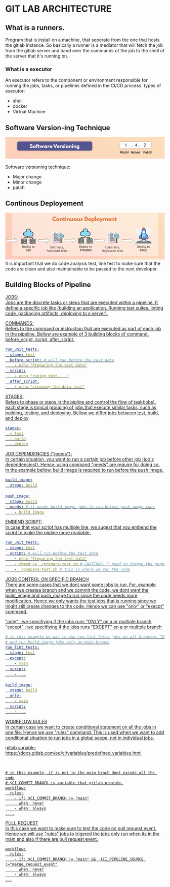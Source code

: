 # GIT LAB ARCHITECTURE

## What is a runners.
Program that is install on a machine, that seperate from the one that hosts the gitlab instance. So basically a runner is a mediator that will fetch the job from the gitlab server and hand over the commands of the job to the shell of the server that it's running on.


### What is a executor
An executor refers to the component or environment responsible for running the jobs, tasks, or pipelines defined in the CI/CD process.
types of executor:
<ul>
  <li>shell</li>
  <li>docker</li>
  <li>Virtual Machine</li>
</ul>

## Software Version-ing Technique

![CICD_in_highlevel](https://github.com/farellfebriano/GITLAB_CICD/blob/main/Core_Concept/Image/software_versioning.png?raw=true)

Software versioning technique:

<ul>
  <li>Major change</li>
  <li>Minor change</li>
  <li>patch</li>
</ul>

## Continous Deployement

![CICD_in_highlevel](https://github.com/farellfebriano/GITLAB_CICD/blob/main/Core_Concept/Image/continous_dployement.png?raw=true)
<br/>
It is important that we do code analysis test, line test to make sure that the code are clean and also maintainable to be passed to the next developer.

## Building Blocks of Pipeline

<span style="text-decoration: underline;"><u>JOBS:<u/></span>
<br/>
Jobs are the discrete tasks or steps that are executed within a pipeline. It define a specific job like (building an application, Running test suites, linting code, packaging artifacts, deploying to a server).

<u>COMMANDS:<u/>
<br/>
Refers to the command or instruction that are executed as part of each job in the pipeline. Bellow are example of 3 building blocks of command. before_script, script, after_script.

```yaml
run_unit_tests:
  stage: test
  before_script: # will run before the test data
    - echo "Preparing the test data"
  script:
    - echo "runing test...."
  after_script:
    - echo "cleaning the data test"
```

<u>STAGES:<u/>
<br/>
Refers to phase or steps in the pipline and control the flow of task(jobs). each stage is logical grouping of jobs that execute similar tasks, such as building, testing, and deploying. Bellow we differ jobs between test, build, and deploy

```yaml
stages:
  - test
  - build
  - deploy
```

<u>JOB DEPENDENCIES ("needs"):<u/>
<br/>
In certain situation, you want to run a certain job before other job (job's dependenciest). Hence, using command "needs" are require for doing so. In the example bellow, build image is required to run before the push image.

```yaml
build_image:
  stage: build

push_image:
  stage: build
  needs: # it needs build_image jobs to run before push image runs
    - build_image
```

EMBEND SCRIPT:
<br/>
In case that your script has multiple line, we sugest that you embend the script to make the pipline more readable.

```yaml
run_unit_tests:
  stage: test
  script: # will run before the test data
    - echo "Preparing the test data"
    - chmod +x ./prepare-test.sh # CAUTIONS!!! need to change the permission of the script first
    - ./prepare-test.sh # this is where we run the code
```

JOBS CONTROL ON SPECIFIC BRANCH
<br/>
There are some cases that we dont want some jobs to run. For, example when we createa branch and we commit the code, we dont want the build_image and push_image to run since the code needs more modification. Hence we only wants the test jobs that is running since we might still create changes to the code. Hence we can use "only" or "execpt" command.
<br/>

"only" : we specifiying if the jobs runs "ONLY" on a or multiple branch<br/>
"except" : we specifiying if the jobs runs "EXCEPT" on a or multiple branch

```yaml
# in this example we wan to run run_lint_tests jobs on all branches "EXCEPT" main
# and run build_image jobs only on main branch
run_lint_tests:
  stage: test
  except:
    - main
  script:
    - ...

build_image:
  stage: build
  only:
    - main
  script:
    - ...
```

WORKFLOW RULES
<br/>
In certain case we want to create conditional statement on all the jobs in one file. Hence we use "rules" command. This is used when we want to add conditional situation to run jobs in a global socpe, not in individual jobs.
<br/>

gitlab variable:
<br/>
https://docs.gitlab.com/ee/ci/variables/predefined_variables.html

<br/>

```
# in this example, if is not in the main brach dont excude all the code
# $CI_COMMIT_BRANCH is variable that gitlab provide.
workflow:
  rules:
    - if: $CI_COMMIT_BRANCH != "main"
      when: never
    - when: always
....
```

PULL REQUEST
<br/>
In this case we want to make sure to test the code on pull request event. Hence we will use "rules" jobs to trigered the jobs only run when its in the main and also if there are pull request event.

```
workflow:
  rules:
    - if: $CI_COMMIT_BRANCH != "main" &&  $CI_PIPELINE_SOURCE !="merge_request_event"
      when: never
    - when: always
...
```
